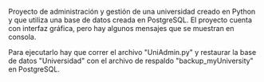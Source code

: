 Proyecto de administración y gestión de una universidad creado en Python y que utiliza una base de datos creada en PostgreSQL. El proyecto cuenta con interfaz gráfica, pero hay algunos mensajes que se muestran en consola.

Para ejecutarlo hay que correr el archivo "UniAdmin.py" y restaurar la base de datos "Universidad" con el archivo de respaldo "backup_myUniversity" en PostgreSQL.
